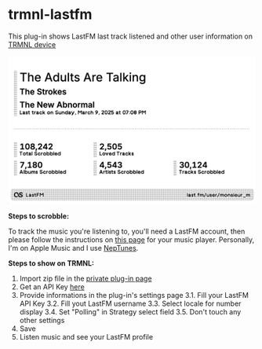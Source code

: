 # trmnl-lastfm

This plug-in shows LastFM last track listened and other user information on [TRMNL device](https://usetrmnl.com/)

![enter image description here](https://raw.githubusercontent.com/monsieurm/trmnl-lastfm/refs/heads/main/trmnl-lastfm.png)

**Steps to scrobble:**

To track the music you're listening to, you'll need a LastFM account, then please follow the instructions on [this page](https://www.last.fm/about/trackmymusic) for your music player. Personally, I'm on Apple Music and I use [NepTunes](https://micropixels.software/apps/neptunes).

**Steps to show on TRMNL:**
 1. Import zip file in the [private plug-in page](https://usetrmnl.com/plugin_settings?keyname=private_plugin)
 2. Get an API Key [here](https://www.last.fm/api)
 3. Provide informations in the plug-in's settings page
	 3.1. Fill your LastFM API Key
	 3.2. Fill yout LastFM username
	 3.3. Select locale for number display
	 3.4. Set "Polling" in Strategy select field
	 3.5. Don't touch any other settings
 4. Save
 5. Listen music and see your LastFM profile
